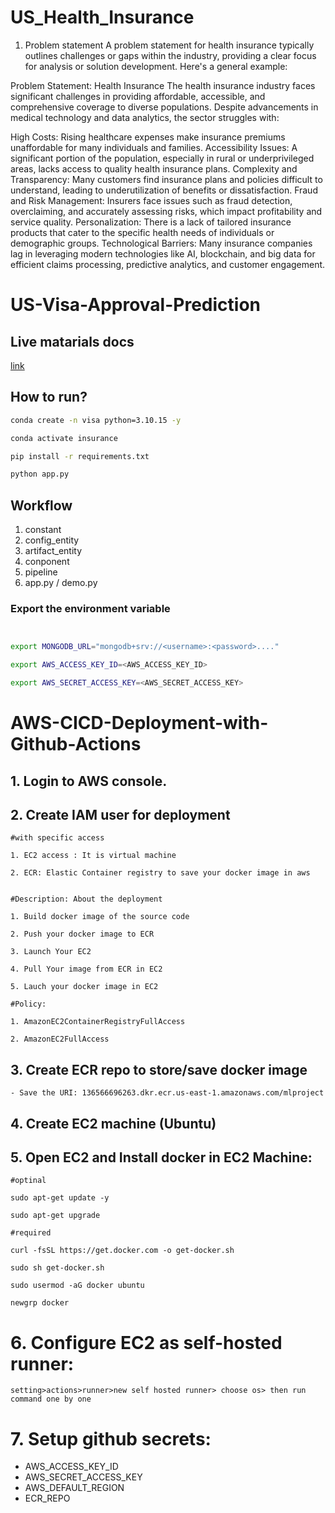 # US_Health_Insurance

1) Problem statement
A problem statement for health insurance typically outlines challenges or gaps within the industry, providing a clear focus for analysis or solution development. Here's a general example:

Problem Statement: Health Insurance
The health insurance industry faces significant challenges in providing affordable, accessible, and comprehensive coverage to diverse populations. Despite advancements in medical technology and data analytics, the sector struggles with:

High Costs: Rising healthcare expenses make insurance premiums unaffordable for many individuals and families.
Accessibility Issues: A significant portion of the population, especially in rural or underprivileged areas, lacks access to quality health insurance plans.
Complexity and Transparency: Many customers find insurance plans and policies difficult to understand, leading to underutilization of benefits or dissatisfaction.
Fraud and Risk Management: Insurers face issues such as fraud detection, overclaiming, and accurately assessing risks, which impact profitability and service quality.
Personalization: There is a lack of tailored insurance products that cater to the specific health needs of individuals or demographic groups.
Technological Barriers: Many insurance companies lag in leveraging modern technologies like AI, blockchain, and big data for efficient claims processing, predictive analytics, and customer engagement.

# US-Visa-Approval-Prediction

## Live matarials docs

[link](https://www.kaggle.com/datasets/teertha/ushealthinsurancedataset?resource=download)



## How to run?

```bash
conda create -n visa python=3.10.15 -y
```

```bash
conda activate insurance
```

```bash
pip install -r requirements.txt
```

```bash
python app.py
```


## Workflow

1. constant
2. config_entity
3. artifact_entity
4. conponent
5. pipeline
6. app.py / demo.py


### Export the  environment variable
```bash


export MONGODB_URL="mongodb+srv://<username>:<password>...."

export AWS_ACCESS_KEY_ID=<AWS_ACCESS_KEY_ID>

export AWS_SECRET_ACCESS_KEY=<AWS_SECRET_ACCESS_KEY>
```



# AWS-CICD-Deployment-with-Github-Actions

## 1. Login to AWS console.

## 2. Create IAM user for deployment

	#with specific access

	1. EC2 access : It is virtual machine

	2. ECR: Elastic Container registry to save your docker image in aws


	#Description: About the deployment

	1. Build docker image of the source code

	2. Push your docker image to ECR

	3. Launch Your EC2 

	4. Pull Your image from ECR in EC2

	5. Lauch your docker image in EC2

	#Policy:

	1. AmazonEC2ContainerRegistryFullAccess

	2. AmazonEC2FullAccess

	
## 3. Create ECR repo to store/save docker image
    - Save the URI: 136566696263.dkr.ecr.us-east-1.amazonaws.com/mlproject

	
## 4. Create EC2 machine (Ubuntu) 

## 5. Open EC2 and Install docker in EC2 Machine:
	
	
	#optinal

	sudo apt-get update -y

	sudo apt-get upgrade
	
	#required

	curl -fsSL https://get.docker.com -o get-docker.sh

	sudo sh get-docker.sh

	sudo usermod -aG docker ubuntu

	newgrp docker
	
# 6. Configure EC2 as self-hosted runner:
    setting>actions>runner>new self hosted runner> choose os> then run command one by one


# 7. Setup github secrets:

   - AWS_ACCESS_KEY_ID
   - AWS_SECRET_ACCESS_KEY
   - AWS_DEFAULT_REGION
   - ECR_REPO

    